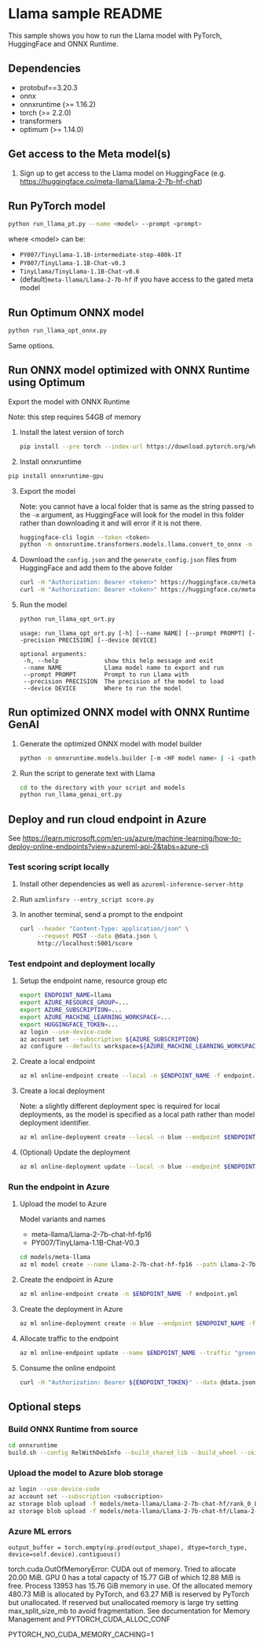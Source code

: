 # Llama sample README

This sample shows you how to run the Llama model with PyTorch, HuggingFace and ONNX Runtime.


## Dependencies

* protobuf==3.20.3
* onnx
* onnxruntime (>= 1.16.2)
* torch (>= 2.2.0)
* transformers
* optimum (>= 1.14.0)

## Get access to the Meta model(s)

1. Sign up to get access to the Llama model on HuggingFace (e.g. https://huggingface.co/meta-llama/Llama-2-7b-hf-chat)


## Run PyTorch model

```bash
python run_llama_pt.py --name <model> --prompt <prompt>
```

where &lt;model&gt; can be:
* `PY007/TinyLlama-1.1B-intermediate-step-480k-1T`
* `PY007/TinyLlama-1.1B-Chat-v0.3`
* `TinyLlama/TinyLlama-1.1B-Chat-v0.6`
* (default)`meta-llama/Llama-2-7b-hf` if you have access to the gated meta model

## Run Optimum ONNX model

```bash
python run_llama_opt_onnx.py
```

Same options.

## Run ONNX model optimized with ONNX Runtime using Optimum

Export the model with ONNX Runtime

Note: this step requires 54GB of memory

1. Install the latest version of torch

   ```bash 
   pip install --pre torch --index-url https://download.pytorch.org/whl/nightly/cu118
   ```


2. Install onnxruntime

  ```bash
  pip install onnxruntime-gpu
  ```

3. Export the model

   Note: you cannot have a local folder that is same as the string passed to the `-m` argument, as HuggingFace will look for the model in this folder rather than downloading it and will error if it is not there.

   ```bash
   huggingface-cli login --token <token>
   python -m onnxruntime.transformers.models.llama.convert_to_onnx -m meta-llama/Llama-2-7b-chat-hf --output models/meta-llama/Llama-2-7b-chat-hf --execution_provider cuda --precision fp16 --use_gqa
   ```


4. Download the `config.json` and the `generate_config.json` files from HuggingFace and add them to the above folder
    ```bash
    curl -H "Authorization: Bearer <token>" https://huggingface.co/meta-llama/Llama-2-7b-chat-hf/raw/main/config.json > config.json
    curl -H "Authorization: Bearer <token>" https://huggingface.co/meta-llama/Llama-2-7b-chat-hf/raw/main/generation_config.json > generate_config.json
    ```

5. Run the model

   ```bash
   python run_llama_opt_ort.py
   ```

   ```
   usage: run_llama_opt_ort.py [-h] [--name NAME] [--prompt PROMPT] [--precision PRECISION] [--device DEVICE]

   optional arguments:
    -h, --help             show this help message and exit
    --name NAME            Llama model name to export and run
    --prompt PROMPT        Prompt to run Llama with
    --precision PRECISION  The precision of the model to load
    --device DEVICE        Where to run the model
   ```

## Run optimized ONNX model with ONNX Runtime GenAI

1. Generate the optimized ONNX model with model builder

   ```bash
   python -m onnxruntime.models.builder [-m <HF model name> | -i <path to local PyTorch model] -e cpu -p int4 -o <output path>
   ```

2. Run the script to generate text with Llama

   ```bash
   cd to the directory with your script and models
   python run_llama_genai_ort.py
   ```


## Deploy and run cloud endpoint in Azure

See https://learn.microsoft.com/en-us/azure/machine-learning/how-to-deploy-online-endpoints?view=azureml-api-2&tabs=azure-cli

### Test scoring script locally

1. Install other dependencies as well as `azureml-inference-server-http`

2. Run `azmlinfsrv --entry_script score.py`

3. In another terminal, send a prompt to the endpoint

   ```bash
   curl --header "Content-Type: application/json" \
        --request POST --data @data.json \
        http://localhost:5001/score
   ```

### Test endpoint and deployment locally

1. Setup the endpoint name, resource group etc

   ```bash
   export ENDPOINT_NAME=llama
   export AZURE_RESOURCE_GROUP=...
   export AZURE_SUBSCRIPTION=...
   export AZURE_MACHINE_LEARNING_WORKSPACE=...
   export HUGGINGFACE_TOKEN=...
   az login --use-device-code
   az account set --subscription ${AZURE_SUBSCRIPTION}
   az configure --defaults workspace=${AZURE_MACHINE_LEARNING_WORKSPACE} group=${AZURE_RESOURCE_GROUP}
   ```

2. Create a local endpoint

   ```bash
   az ml online-endpoint create --local -n $ENDPOINT_NAME -f endpoint.yml
   ```

3. Create a local deployment

   Note: a slightly different deployment spec is required for local deployments, as the model is specified as a local path rather than model deployment identifier.

   ```bash
   az ml online-deployment create --local -n blue --endpoint $ENDPOINT_NAME -f deploy-local.yml --set environment_variables.HUGGINGFACE_TOKEN=${HUGGINGFACE_TOKEN}
   ```

4. (Optional) Update the deployment

   ```bash
   az ml online-deployment update --local -n blue --endpoint $ENDPOINT_NAME -f deploy.yml
   ```

### Run the endpoint in Azure

1. Upload the model to Azure

   Model variants and names
   - meta-llama/Llama-2-7b-chat-hf-fp16
   - PY007/TinyLlama-1.1B-Chat-V0.3


   ```bash
   cd models/meta-llama
   az ml model create --name Llama-2-7b-chat-hf-fp16 --path Llama-2-7b-chat-hf
   ```

2. Create the endpoint in Azure

   ```bash
   az ml online-endpoint create -n $ENDPOINT_NAME -f endpoint.yml
   ```

3. Create the deployment in Azure

   ```bash
   az ml online-deployment create -n blue --endpoint $ENDPOINT_NAME -f deploy.yml --set environment_variables.HUGGINGFACE_TOKEN=${HUGGINGFACE_TOKEN}
   ```

4. Allocate traffic to the endpoint

   ```bash
   az ml online-endpoint update --name $ENDPOINT_NAME --traffic "green=100"
   ```

5. Consume the online endpoint

   ```bash
   curl -H "Authorization: Bearer ${ENDPOINT_TOKEN}" --data @data.json https://llama.australiaeast.inference.ml.azure.com/score
   ```

## Optional steps

### Build ONNX Runtime from source

```bash
cd onnxruntime
build.sh --config RelWithDebInfo --build_shared_lib --build_wheel --skip_tests --parallel --skip_submodule_sync --use_cuda
```

### Upload the model to Azure blob storage

```bash
az login --use-device-code
az account set --subscription <subscription>
az storage blob upload -f models/meta-llama/Llama-2-7b-chat-hf/rank_0_Llama-2-7b-chat-hf_decoder_merged_model_fp16.onnx --container-name  models --account-name  nakershadevstorage 
az storage blob upload -f models/meta-llama/Llama-2-7b-chat-hf/Llama-2-7b-chat-hf_decoder_merged_model_fp16.onnx.data --container-name  models --account-name  nakershadevstorage 
```

### Azure ML errors

    output_buffer = torch.empty(np.prod(output_shape), dtype=torch_type, device=self.device).contiguous()
torch.cuda.OutOfMemoryError: CUDA out of memory.
Tried to allocate 20.00 MiB.
GPU 0 has a total capacty of 15.77 GiB of which 12.88 MiB is free. Process 13953 has 15.76 GiB memory in use.
  Of the allocated memory 480.73 MiB is allocated by PyTorch, and 63.27 MiB is reserved by PyTorch but unallocated. If reserved but unallocated memory is large try setting max_split_size_mb to avoid fragmentation.  See documentation for Memory Management and PYTORCH_CUDA_ALLOC_CONF

  PYTORCH_NO_CUDA_MEMORY_CACHING=1